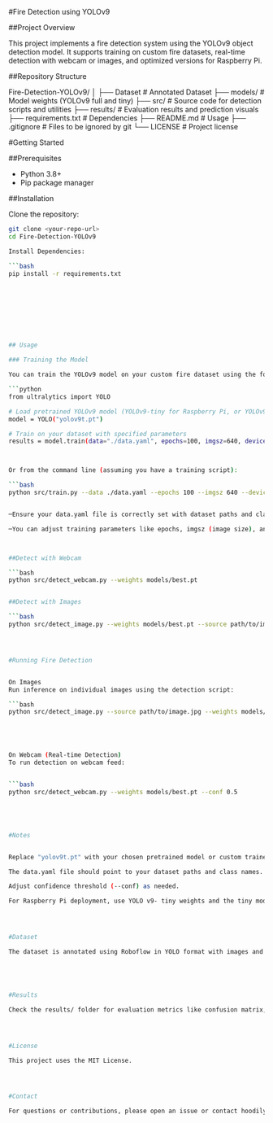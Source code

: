 #Fire Detection using YOLOv9


##Project Overview

This project implements a fire detection system using the YOLOv9 object detection model. It supports training on custom fire datasets, real-time detection with webcam or images, and optimized versions for Raspberry Pi.





##Repository Structure

Fire-Detection-YOLOv9/
│
├── Dataset # Annotated Dataset
├── models/ # Model weights (YOLOv9 full and tiny)
├── src/ # Source code for detection scripts and utilities
├── results/ # Evaluation results and prediction visuals
├── requirements.txt # Dependencies
├── README.md # Usage
├── .gitignore # Files to be ignored by git
└── LICENSE # Project license






#Getting Started



##Prerequisites

- Python 3.8+
- Pip package manager

##Installation

Clone the repository:

```bash
git clone <your-repo-url>
cd Fire-Detection-YOLOv9

Install Dependencies:

```bash
pip install -r requirements.txt









## Usage

### Training the Model

You can train the YOLOv9 model on your custom fire dataset using the following Python code snippet or command line:

```python
from ultralytics import YOLO

# Load pretrained YOLOv9 model (YOLOv9-tiny for Raspberry Pi, or YOLOv9c for full)
model = YOLO("yolov9t.pt")

# Train on your dataset with specified parameters
results = model.train(data="./data.yaml", epochs=100, imgsz=640, device=[0,1])



Or from the command line (assuming you have a training script):

```bash
python src/train.py --data ./data.yaml --epochs 100 --imgsz 640 --device 0 1


─Ensure your data.yaml file is correctly set with dataset paths and classes.

─You can adjust training parameters like epochs, imgsz (image size), and device as needed.



##Detect with Webcam

```bash
python src/detect_webcam.py --weights models/best.pt


##Detect with Images

```bash
python src/detect_image.py --weights models/best.pt --source path/to/images




#Running Fire Detection


On Images
Run inference on individual images using the detection script:

```bash
python src/detect_image.py --source path/to/image.jpg --weights models/best.pt --conf 0.5





On Webcam (Real-time Detection)
To run detection on webcam feed:


```bash
python src/detect_webcam.py --weights models/best.pt --conf 0.5





#Notes


Replace "yolov9t.pt" with your chosen pretrained model or custom trained weights (best.pt).

The data.yaml file should point to your dataset paths and class names.

Adjust confidence threshold (--conf) as needed.

For Raspberry Pi deployment, use YOLO v9- tiny weights and the tiny model for better performance.




#Dataset

The dataset is annotated using Roboflow in YOLO format with images and labels structured appropriately.





#Results

Check the results/ folder for evaluation metrics like confusion matrix, precision-recall curves, and sample prediction images.




#License

This project uses the MIT License.




#Contact

For questions or contributions, please open an issue or contact hoodilyas1@gmail.com.


